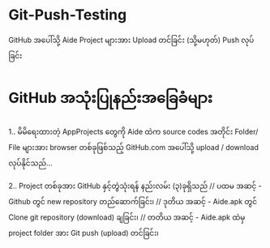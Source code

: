 # Git-Push-Testing
GitHub အပေါ်သို့ Aide Project များအား Upload တင်ခြင်း (သို့မဟုတ်) Push လုပ်ခြင်း

# GitHub အသုံးပြုနည်းအခြေခံများ
1.. မိမိရေးထားတဲ့ AppProjects တွေကို Aide ထဲက source codes အတိုင်း Folder/ File
    များအား browser တစ်ခုဖြစ်သည့် GitHub.com အပေါ်သို့ upload / download လုပ်နိုင်သည်...
    
2.. Project တစ်ခုအား GitHub နှင့်တွဲသုံးရန် နည်းလမ်း (၃)ခုရှိသည်
   // ပထမ အဆင့် - Github တွင် new repository တည်ဆောက်ခြင်း၊
   // ဒုတိယ အဆင့် - Aide.apk တွင် Clone git repository (download) ချခြင်း၊
   // တတိယ အဆင့် - Aide.apk ထဲမှ project folder အား Git push (upload) တင်ခြင်း၊
